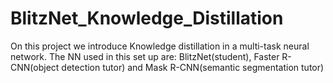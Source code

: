 # BlitzNet_Knowledge_Distillation
On this project we introduce Knowledge distillation in a multi-task neural network. The NN used in this set up are: BlitzNet(student), Faster R-CNN(object detection tutor) and Mask R-CNN(semantic segmentation tutor)
